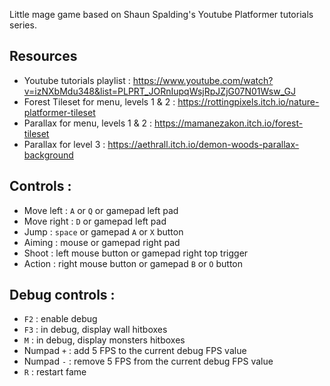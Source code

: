 Little mage game based on Shaun Spalding's Youtube Platformer tutorials series.

## Resources
* Youtube tutorials playlist : https://www.youtube.com/watch?v=izNXbMdu348&list=PLPRT_JORnIupqWsjRpJZjG07N01Wsw_GJ
* Forest Tileset for menu, levels 1 & 2 : https://rottingpixels.itch.io/nature-platformer-tileset
* Parallax for menu, levels 1 & 2 : https://mamanezakon.itch.io/forest-tileset
* Parallax for level 3 : https://aethrall.itch.io/demon-woods-parallax-background

## Controls :
* Move left : `A` or `Q` or gamepad left pad
* Move right : `D` or gamepad left pad
* Jump : `space` or gamepad `A` or `X` button
* Aiming : mouse or gamepad right pad
* Shoot : left mouse button or gamepad right top trigger
* Action : right mouse button or gamepad `B` or `O` button

## Debug controls :
* `F2` : enable debug
* `F3` : in debug, display wall hitboxes
* `M` : in debug, display monsters hitboxes
* Numpad `+` : add 5 FPS to the current debug FPS value
* Numpad `-` : remove 5 FPS from the current debug FPS value
* `R` : restart fame
